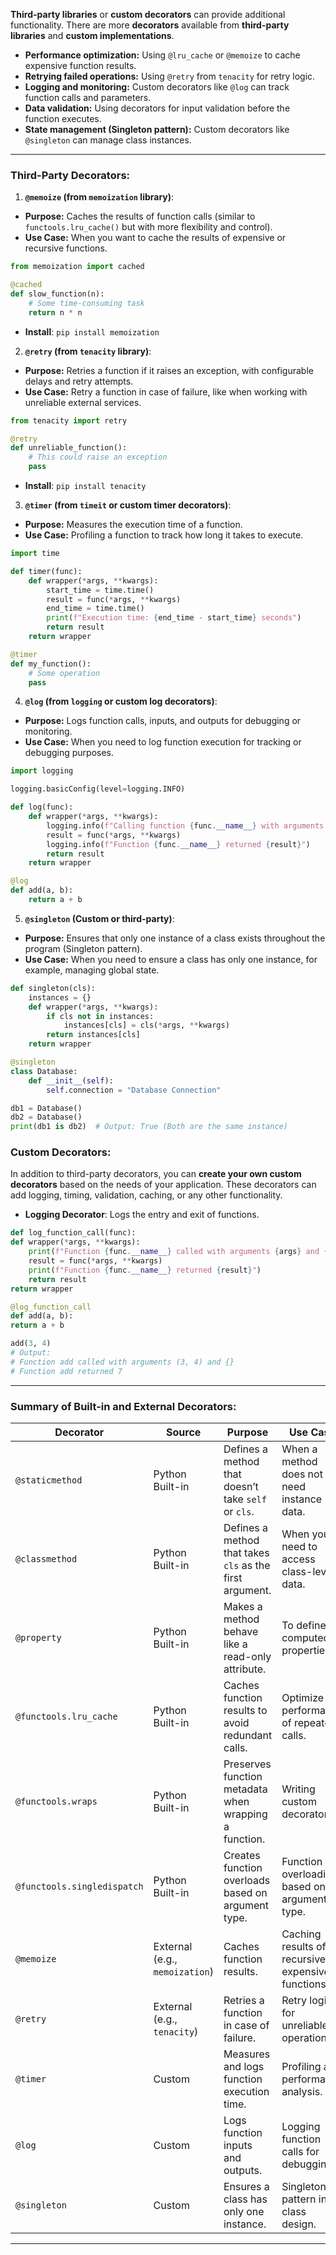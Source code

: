 

**Third-party libraries** or **custom decorators** can provide additional functionality. There are more **decorators** available from **third-party libraries** and **custom implementations**. 


- **Performance optimization:** Using `@lru_cache` or `@memoize` to cache expensive function results.
- **Retrying failed operations:** Using `@retry` from `tenacity` for retry logic.
- **Logging and monitoring:** Custom decorators like `@log` can track function calls and parameters.
- **Data validation:** Using decorators for input validation before the function executes.
- **State management (Singleton pattern):** Custom decorators like `@singleton` can manage class instances.

___

### **Third-Party Decorators:**

1. **`@memoize` (from `memoization` library)**:

- **Purpose:** Caches the results of function calls (similar to `functools.lru_cache()` but with more flexibility and control).
- **Use Case:** When you want to cache the results of expensive or recursive functions.

```python
from memoization import cached

@cached
def slow_function(n):
	# Some time-consuming task
	return n * n
```

- **Install**: `pip install memoization`


2. **`@retry` (from `tenacity` library)**:

- **Purpose:** Retries a function if it raises an exception, with configurable delays and retry attempts.
- **Use Case:** Retry a function in case of failure, like when working with unreliable external services.

```python
from tenacity import retry

@retry
def unreliable_function():
	# This could raise an exception
	pass
```

- **Install**: `pip install tenacity`



3. **`@timer` (from `timeit` or custom timer decorators)**:

- **Purpose:** Measures the execution time of a function.
- **Use Case:** Profiling a function to track how long it takes to execute.

```python
import time

def timer(func):
	def wrapper(*args, **kwargs):
		start_time = time.time()
		result = func(*args, **kwargs)
		end_time = time.time()
		print(f"Execution time: {end_time - start_time} seconds")
		return result
	return wrapper

@timer
def my_function():
	# Some operation
	pass
```


4. **`@log` (from `logging` or custom log decorators)**:

- **Purpose:** Logs function calls, inputs, and outputs for debugging or monitoring.
- **Use Case:** When you need to log function execution for tracking or debugging purposes.

```python
import logging

logging.basicConfig(level=logging.INFO)

def log(func):
	def wrapper(*args, **kwargs):
		logging.info(f"Calling function {func.__name__} with arguments: {args}, {kwargs}")
		result = func(*args, **kwargs)
		logging.info(f"Function {func.__name__} returned {result}")
		return result
	return wrapper

@log
def add(a, b):
	return a + b
```

5. **`@singleton` (Custom or third-party)**:

- **Purpose:** Ensures that only one instance of a class exists throughout the program (Singleton pattern).
- **Use Case:** When you need to ensure a class has only one instance, for example, managing global state.

```python
def singleton(cls):
	instances = {}
	def wrapper(*args, **kwargs):
		if cls not in instances:
			instances[cls] = cls(*args, **kwargs)
		return instances[cls]
	return wrapper

@singleton
class Database:
	def __init__(self):
		self.connection = "Database Connection"

db1 = Database()
db2 = Database()
print(db1 is db2)  # Output: True (Both are the same instance)
```


### **Custom Decorators:**

In addition to third-party decorators, you can **create your own custom decorators** based on the needs of your application. These decorators can add logging, timing, validation, caching, or any other functionality.

- **Logging Decorator**: Logs the entry and exit of functions.

```python
def log_function_call(func):
def wrapper(*args, **kwargs):
	print(f"Function {func.__name__} called with arguments {args} and {kwargs}")
	result = func(*args, **kwargs)
	print(f"Function {func.__name__} returned {result}")
	return result
return wrapper

@log_function_call
def add(a, b):
return a + b

add(3, 4)
# Output:
# Function add called with arguments (3, 4) and {}
# Function add returned 7
```


---

### **Summary of Built-in and External Decorators:**

| **Decorator**               | **Source**                     | **Purpose**                                              | **Use Case**                                         |
| --------------------------- | ------------------------------ | -------------------------------------------------------- | ---------------------------------------------------- |
| `@staticmethod`             | Python Built-in                | Defines a method that doesn’t take `self` or `cls`.      | When a method does not need instance data.           |
| `@classmethod`              | Python Built-in                | Defines a method that takes `cls` as the first argument. | When you need to access class-level data.            |
| `@property`                 | Python Built-in                | Makes a method behave like a read-only attribute.        | To define computed properties.                       |
| `@functools.lru_cache`      | Python Built-in                | Caches function results to avoid redundant calls.        | Optimize performance of repeated calls.              |
| `@functools.wraps`          | Python Built-in                | Preserves function metadata when wrapping a function.    | Writing custom decorators.                           |
| `@functools.singledispatch` | Python Built-in                | Creates function overloads based on argument type.       | Function overloading based on argument type.         |
| `@memoize`                  | External (e.g., `memoization`) | Caches function results.                                 | Caching results of recursive or expensive functions. |
| `@retry`                    | External (e.g., `tenacity`)    | Retries a function in case of failure.                   | Retry logic for unreliable operations.               |
| `@timer`                    | Custom                         | Measures and logs function execution time.               | Profiling and performance analysis.                  |
| `@log`                      | Custom                         | Logs function inputs and outputs.                        | Logging function calls for debugging.                |
| `@singleton`                | Custom                         | Ensures a class has only one instance.                   | Singleton pattern in class design.                   |

---



